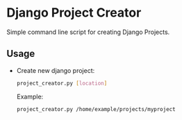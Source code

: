 # Django Project Creator

Simple command line script for creating Django Projects.

## Usage

* Create new django project:
    ```bash
    project_creator.py [location]
    ```
    
    Example:
    ```bash
    project_creator.py /home/example/projects/myproject
    ```
    